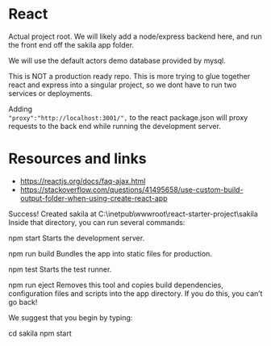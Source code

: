 # React

Actual project root. We will likely add a node/express backend here, and run the front end off the sakila app folder.

We will use the default actors demo database provided by mysql.

This is NOT a production ready repo. This is more trying to glue together react and express into a singular project, so we dont have to run two services or deployments.

Adding   
`"proxy":"http://localhost:3001/",`
to the react package.json will proxy requests to the back end while running the development server. 



# Resources and links
* https://reactjs.org/docs/faq-ajax.html
* https://stackoverflow.com/questions/41495658/use-custom-build-output-folder-when-using-create-react-app

Success! Created sakila at C:\inetpub\wwwroot\react-starter-project\sakila
Inside that directory, you can run several commands:

  npm start
    Starts the development server.

  npm run build
    Bundles the app into static files for production.

  npm test
    Starts the test runner.

  npm run eject
    Removes this tool and copies build dependencies, configuration files
    and scripts into the app directory. If you do this, you can’t go back!

We suggest that you begin by typing:

  cd sakila
  npm start

